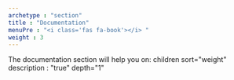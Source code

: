 ```yaml
---
archetype : "section"
title : "Documentation"
menuPre : "<i class='fas fa-book'></i> "
weight : 3
---
```


The documentation section will help you on:
   children sort="weight" description : "true" depth="1" 
